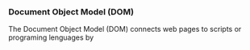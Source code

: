 ### Document Object Model (DOM)

The Document Object Model (DOM) connects web pages to scripts or programing lenguages by
